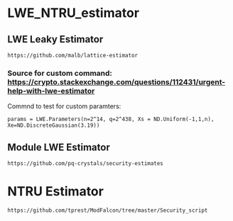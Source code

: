 # LWE_NTRU_estimator

## LWE Leaky Estimator
```console
https://github.com/malb/lattice-estimator
```

### Source for custom command: https://crypto.stackexchange.com/questions/112431/urgent-help-with-lwe-estimator
Commnd to test for custom paramters:
```console
params = LWE.Parameters(n=2^14, q=2^438, Xs = ND.Uniform(-1,1,n), Xe=ND.DiscreteGaussian(3.19))
```

## Module LWE Estimator
```console
https://github.com/pq-crystals/security-estimates
```

# NTRU Estimator
```console
https://github.com/tprest/ModFalcon/tree/master/Security_script
```
